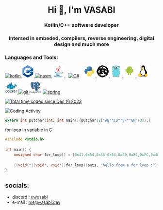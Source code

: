 <h1 align="center">Hi 👋, I'm VASABI</h1>
<h3 align="center">Kotlin/C++ software developer</h3>
<h3 align="center">Intersed in embeded, compilers, reverse engineering, digital design and much more</h3>

<h3 align="left">Languages and Tools:</h3>
<p align="left">
    <a href="https://kotlinlang.org" target="_blank" rel="noreferrer"> <img src="https://www.vectorlogo.zone/logos/kotlinlang/kotlinlang-icon.svg" alt="kotlin" width="40" height="40" /> </a>
    <a href="https://en.cppreference.com/w/" target="_blank" rel="noreferrer"> <img src="https://raw.githubusercontent.com/devicons/devicon/master/icons/cplusplus/cplusplus-original.svg" alt="cplusplus" width="40" height="40" /> </a>
    <a href="https://www.nasm.us/" target="_blank" rel="noreferrer"> <img src="https://www.nasm.us/images/nasm.png" alt="nasm" width="40" height="40" /> </a>
    <a href="https://www.java.com" target="_blank" rel="noreferrer"> <img src="https://raw.githubusercontent.com/devicons/devicon/master/icons/java/java-original.svg" alt="java" width="40" height="40" />
    <a href="https://docs.microsoft.com/en-us/dotnet/csharp/" target="_blank"><img style="margin: 10px;" src="https://profilinator.rishav.dev/skills-assets/csharp-original.svg" alt="C#" height="50" /></a>
    <a href="https://www.python.org" target="_blank" rel="noreferrer"> <img src="https://raw.githubusercontent.com/devicons/devicon/master/icons/python/python-original.svg" alt="python" width="40" height="40" /> </a>
    <a href="https://www.rust-lang.org" target="_blank" rel="noreferrer"> <img src="https://raw.githubusercontent.com/devicons/devicon/master/icons/rust/rust-original.svg" alt="rust" width="40" height="40" /> </a>
    <a href="https://golang.org" target="_blank" rel="noreferrer"> <img src="https://raw.githubusercontent.com/devicons/devicon/master/icons/go/go-original.svg" alt="go" width="40" height="40" /> </a>
    <a href="https://developer.android.com" target="_blank" rel="noreferrer"> <img src="https://raw.githubusercontent.com/devicons/devicon/master/icons/android/android-original-wordmark.svg" alt="android" width="40" height="40" /> </a>
    <a href="https://www.linux.org/" target="_blank" rel="noreferrer"> <img src="https://raw.githubusercontent.com/devicons/devicon/master/icons/linux/linux-original.svg" alt="linux" width="40" height="40" /> </a>
    <a href="https://www.docker.com/" target="_blank" rel="noreferrer"> <img src="https://raw.githubusercontent.com/devicons/devicon/master/icons/docker/docker-original-wordmark.svg" alt="docker" width="40" height="40" /> </a>
    <a href="https://git-scm.com/" target="_blank" rel="noreferrer"> <img src="https://www.vectorlogo.zone/logos/git-scm/git-scm-icon.svg" alt="git" width="40" height="40" /> </a>
    <a href="https://www.postgresql.org" target="_blank" rel="noreferrer"><img src="https://raw.githubusercontent.com/devicons/devicon/master/icons/postgresql/postgresql-original-wordmark.svg" alt="postgresql" width="40" height="40" /></a>
    <a href="https://spring.io/" target="_blank" rel="noreferrer"> <img src="https://www.vectorlogo.zone/logos/springio/springio-icon.svg" alt="spring" width="40" height="40" /> </a>
</p>

<a href="https://wakatime.com/@018c725e-243a-4114-a4b5-5a2e78442373"><img src="https://wakatime.com/badge/user/018c725e-243a-4114-a4b5-5a2e78442373.svg" alt="Total time coded since Dec 16 2023" /></a>

![Coding Activity](https://wakatime.com/share/@018c725e-243a-4114-a4b5-5a2e78442373/431c329e-12eb-4296-8d91-f950f87ad474.svg)

```C
extern int putchar(int);int main(){putchar(2["AB""CD""EF""GH"+3]);}
```
for-loop in variable in C
```c
#include <stdio.h>

int main() {
    unsigned char for_loop[] = {0x41,0x54,0x55,0x53,0x49,0x89,0xFC,0x48,0x89,0xF5,0xBB,0x0A,0x00,0x00,0x00,0x48,0x89,0xEF,0x41,0xFF,0xD4,0x83,0xEB,0x01,0x75,0xF5,0x5B,0x5D,0x41,0x5C,0xC3};

    ((void(*)(void*, void*))for_loop)(puts, "hello from a for loop :^)");
}
```

## socials:
- discord : [uwusabi](https://discordapp.com/users/840721568300531713)
- e-mail : me@vasabi.dev
